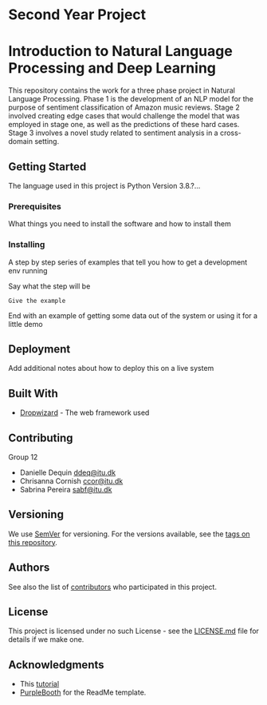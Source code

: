 # Second Year Project
# Introduction to Natural Language Processing and Deep Learning

This repository contains the work for a three phase project in Natural Language Processing. Phase 1 is the development of an NLP model for the purpose of sentiment classification of Amazon music reviews. Stage 2 involved creating edge cases that would challenge the model that was employed in stage one, as well as the predictions of these hard cases. Stage 3 involves a novel study related to sentiment analysis in a cross-domain setting.

## Getting Started

The language used in this project is Python Version 3.8.?...

### Prerequisites

What things you need to install the software and how to install them

### Installing

A step by step series of examples that tell you how to get a development env running

Say what the step will be

```
Give the example
```

End with an example of getting some data out of the system or using it for a little demo

## Deployment

Add additional notes about how to deploy this on a live system

## Built With

* [Dropwizard](http://www.dropwizard.io/1.0.2/docs/) - The web framework used

## Contributing

Group 12

* Danielle Dequin ddeq@itu.dk
* Chrisanna Cornish ccor@itu.dk
* Sabrina Pereira sabf@itu.dk

## Versioning

We use [SemVer](http://semver.org/) for versioning. For the versions available, see the [tags on this repository](https://github.com/your/project/tags). 

## Authors

See also the list of [contributors](https://github.com/your/project/contributors) who participated in this project.

## License

This project is licensed under no such License - see the [LICENSE.md](LICENSE.md) file for details if we make one.

## Acknowledgments

* This [tutorial](https://skimai.com/fine-tuning-bert-for-sentiment-analysis/)
* [PurpleBooth](https://gist.github.com/PurpleBooth/109311bb0361f32d87a2) for the ReadMe template.
